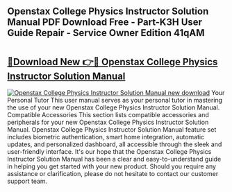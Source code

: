 ## Openstax College Physics Instructor Solution Manual PDF Download Free - Part-K3H User Guide Repair - Service Owner Edition 41qAM

# <h2><a href="http://bc53628.oget.top/?id=Openstax+College+Physics+Instructor+Solution+Manual">🔗Download New 👉🔴 Openstax College Physics Instructor Solution Manual</a></h2>

[![Openstax College Physics Instructor Solution Manual new download](https://i.imgur.com/5g1atiW.png)](http://bc53628.oget.top/?id=Openstax+College+Physics+Instructor+Solution+Manual)
Your Personal Tutor This user manual serves as your personal tutor in mastering the use of your new Openstax College Physics Instructor Solution Manual. Compatible Accessories This section lists compatible accessories and peripherals for your new Openstax College Physics Instructor Solution Manual. Openstax College Physics Instructor Solution Manual feature set includes biometric authentication, smart home integration, automatic updates, and personalized dashboard, all accessible through the sleek and user-friendly interface. It's our hope that the Openstax College Physics Instructor Solution Manual has been a clear and easy-to-understand guide in helping you get started with your new product. Should you require any assistance or clarification, please do not hesitate to contact our customer support team.
